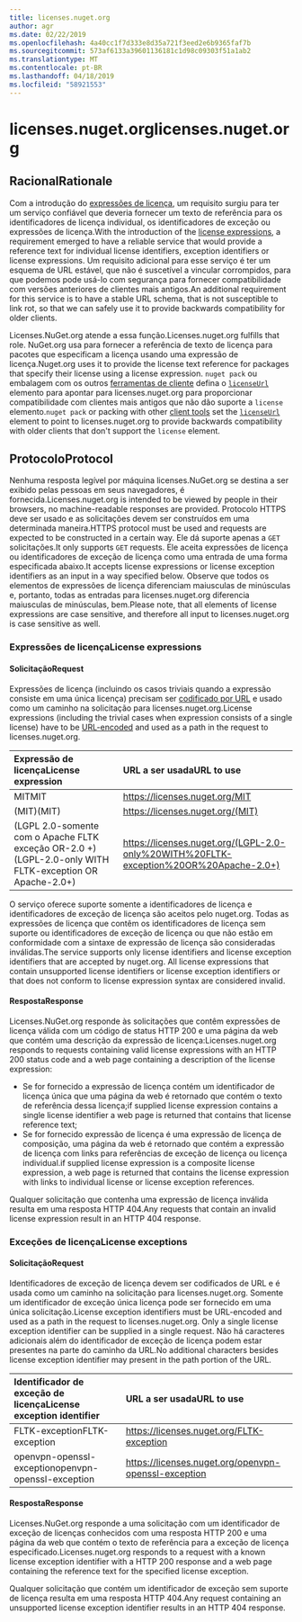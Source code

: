 ```yaml
---
title: licenses.nuget.org
author: agr
ms.date: 02/22/2019
ms.openlocfilehash: 4a40cc1f7d333e8d35a721f3eed2e6b9365faf7b
ms.sourcegitcommit: 573af6133a39601136181c1d98c09303f51a1ab2
ms.translationtype: MT
ms.contentlocale: pt-BR
ms.lasthandoff: 04/18/2019
ms.locfileid: "58921553"
---
```

# <a name="licensesnugetorg"></a><span data-ttu-id="14dd5-102">licenses.nuget.org</span><span class="sxs-lookup"><span data-stu-id="14dd5-102">licenses.nuget.org</span></span>

## <a name="rationale"></a><span data-ttu-id="14dd5-103">Racional</span><span class="sxs-lookup"><span data-stu-id="14dd5-103">Rationale</span></span>

<span data-ttu-id="14dd5-104">Com a introdução do [expressões de licença](nuspec.md#license), um requisito surgiu para ter um serviço confiável que deveria fornecer um texto de referência para os identificadores de licença individual, os identificadores de exceção ou expressões de licença.</span><span class="sxs-lookup"><span data-stu-id="14dd5-104">With the introduction of the [license expressions](nuspec.md#license), a requirement emerged to have a reliable service that would provide a reference text for individual license identifiers, exception identifiers or license expressions.</span></span>
<span data-ttu-id="14dd5-105">Um requisito adicional para esse serviço é ter um esquema de URL estável, que não é suscetível a vincular corrompidos, para que podemos pode usá-lo com segurança para fornecer compatibilidade com versões anteriores de clientes mais antigos.</span><span class="sxs-lookup"><span data-stu-id="14dd5-105">An additional requirement for this service is to have a stable URL schema, that is not susceptible to link rot, so that we can safely use it to provide backwards compatibility for older clients.</span></span>

<span data-ttu-id="14dd5-106">Licenses.NuGet.org atende a essa função.</span><span class="sxs-lookup"><span data-stu-id="14dd5-106">Licenses.nuget.org fulfills that role.</span></span> <span data-ttu-id="14dd5-107">NuGet.org usa para fornecer a referência de texto de licença para pacotes que especificam a licença usando uma expressão de licença.</span><span class="sxs-lookup"><span data-stu-id="14dd5-107">Nuget.org uses it to provide the license text reference for packages that specify their license using a license expression.</span></span> <span data-ttu-id="14dd5-108">`nuget pack` ou embalagem com os outros [ferramentas de cliente](https://docs.microsoft.com/en-us/nuget/install-nuget-client-tools) defina o [ `licenseUrl` ](nuspec.md#licenseurl) elemento para apontar para licenses.nuget.org para proporcionar compatibilidade com clientes mais antigos que não dão suporte a `license` elemento.</span><span class="sxs-lookup"><span data-stu-id="14dd5-108">`nuget pack` or packing with other [client tools](https://docs.microsoft.com/en-us/nuget/install-nuget-client-tools) set the [`licenseUrl`](nuspec.md#licenseurl) element to point to licenses.nuget.org to provide backwards compatibility with older clients that don't support the `license` element.</span></span>

## <a name="protocol"></a><span data-ttu-id="14dd5-109">Protocolo</span><span class="sxs-lookup"><span data-stu-id="14dd5-109">Protocol</span></span>

<span data-ttu-id="14dd5-110">Nenhuma resposta legível por máquina licenses.NuGet.org se destina a ser exibido pelas pessoas em seus navegadores, é fornecida.</span><span class="sxs-lookup"><span data-stu-id="14dd5-110">Licenses.nuget.org is intended to be viewed by people in their browsers, no machine-readable responses are provided.</span></span>
<span data-ttu-id="14dd5-111">Protocolo HTTPS deve ser usado e as solicitações devem ser construídos em uma determinada maneira.</span><span class="sxs-lookup"><span data-stu-id="14dd5-111">HTTPS protocol must be used and requests are expected to be constructed in a certain way.</span></span> <span data-ttu-id="14dd5-112">Ele dá suporte apenas a `GET` solicitações.</span><span class="sxs-lookup"><span data-stu-id="14dd5-112">It only supports `GET` requests.</span></span>
<span data-ttu-id="14dd5-113">Ele aceita expressões de licença ou identificadores de exceção de licença como uma entrada de uma forma especificada abaixo.</span><span class="sxs-lookup"><span data-stu-id="14dd5-113">It accepts license expressions or license exception identifiers as an input in a way specified below.</span></span> <span data-ttu-id="14dd5-114">Observe que todos os elementos de expressões de licença diferenciam maiusculas de minúsculas e, portanto, todas as entradas para licenses.nuget.org diferencia maiusculas de minúsculas, bem.</span><span class="sxs-lookup"><span data-stu-id="14dd5-114">Please note, that all elements of license expressions are case sensitive, and therefore all input to licenses.nuget.org is case sensitive as well.</span></span>

### <a name="license-expressions"></a><span data-ttu-id="14dd5-115">Expressões de licença</span><span class="sxs-lookup"><span data-stu-id="14dd5-115">License expressions</span></span>

#### <a name="request"></a><span data-ttu-id="14dd5-116">Solicitação</span><span class="sxs-lookup"><span data-stu-id="14dd5-116">Request</span></span>

<span data-ttu-id="14dd5-117">Expressões de licença (incluindo os casos triviais quando a expressão consiste em uma única licença) precisam ser [codificado por URL](https://tools.ietf.org/html/rfc3986#section-2.1) e usado como um caminho na solicitação para licenses.nuget.org.</span><span class="sxs-lookup"><span data-stu-id="14dd5-117">License expressions (including the trivial cases when expression consists of a single license) have to be [URL-encoded](https://tools.ietf.org/html/rfc3986#section-2.1) and used as a path in the request to licenses.nuget.org.</span></span>

| <span data-ttu-id="14dd5-118">Expressão de licença</span><span class="sxs-lookup"><span data-stu-id="14dd5-118">License expression</span></span> | <span data-ttu-id="14dd5-119">URL a ser usada</span><span class="sxs-lookup"><span data-stu-id="14dd5-119">URL to use</span></span> |
|:---|:---|
| <span data-ttu-id="14dd5-120">MIT</span><span class="sxs-lookup"><span data-stu-id="14dd5-120">MIT</span></span>                                                | <https://licenses.nuget.org/MIT> |
| <span data-ttu-id="14dd5-121">(MIT)</span><span class="sxs-lookup"><span data-stu-id="14dd5-121">(MIT)</span></span>                                              | <https://licenses.nuget.org/(MIT)> |
| <span data-ttu-id="14dd5-122">(LGPL 2.0-somente com o Apache FLTK exceção OR-2.0 +)</span><span class="sxs-lookup"><span data-stu-id="14dd5-122">(LGPL-2.0-only WITH FLTK-exception OR Apache-2.0+)</span></span> | <https://licenses.nuget.org/(LGPL-2.0-only%20WITH%20FLTK-exception%20OR%20Apache-2.0+)> |

<span data-ttu-id="14dd5-123">O serviço oferece suporte somente a identificadores de licença e identificadores de exceção de licença são aceitos pelo nuget.org. Todas as expressões de licença que contêm os identificadores de licença sem suporte ou identificadores de exceção de licença ou que não estão em conformidade com a sintaxe de expressão de licença são consideradas inválidas.</span><span class="sxs-lookup"><span data-stu-id="14dd5-123">The service supports only license identifiers and license exception identifiers that are accepted by nuget.org. All license expressions that contain unsupported license identifiers or license exception identifiers or that does not conform to license expression syntax are considered invalid.</span></span>

#### <a name="response"></a><span data-ttu-id="14dd5-124">Resposta</span><span class="sxs-lookup"><span data-stu-id="14dd5-124">Response</span></span>

<span data-ttu-id="14dd5-125">Licenses.NuGet.org responde às solicitações que contêm expressões de licença válida com um código de status HTTP 200 e uma página da web que contém uma descrição da expressão de licença:</span><span class="sxs-lookup"><span data-stu-id="14dd5-125">Licenses.nuget.org responds to requests containing valid license expressions with an HTTP 200 status code and a web page containing a description of the license expression:</span></span>

* <span data-ttu-id="14dd5-126">Se for fornecido a expressão de licença contém um identificador de licença única que uma página da web é retornado que contém o texto de referência dessa licença;</span><span class="sxs-lookup"><span data-stu-id="14dd5-126">if supplied license expression contains a single license identifier a web page is returned that contains that license reference text;</span></span>
* <span data-ttu-id="14dd5-127">Se for fornecido expressão de licença é uma expressão de licença de composição, uma página da web é retornado que contém a expressão de licença com links para referências de exceção de licença ou licença individual.</span><span class="sxs-lookup"><span data-stu-id="14dd5-127">if supplied license expression is a composite license expression, a web page is returned that contains the license expression with links to individual license or license exception references.</span></span>

<span data-ttu-id="14dd5-128">Qualquer solicitação que contenha uma expressão de licença inválida resulta em uma resposta HTTP 404.</span><span class="sxs-lookup"><span data-stu-id="14dd5-128">Any requests that contain an invalid license expression result in an HTTP 404 response.</span></span>

### <a name="license-exceptions"></a><span data-ttu-id="14dd5-129">Exceções de licença</span><span class="sxs-lookup"><span data-stu-id="14dd5-129">License exceptions</span></span>

#### <a name="request"></a><span data-ttu-id="14dd5-130">Solicitação</span><span class="sxs-lookup"><span data-stu-id="14dd5-130">Request</span></span>

<span data-ttu-id="14dd5-131">Identificadores de exceção de licença devem ser codificados de URL e é usada como um caminho na solicitação para licenses.nuget.org. Somente um identificador de exceção única licença pode ser fornecido em uma única solicitação.</span><span class="sxs-lookup"><span data-stu-id="14dd5-131">License exception identifiers must be URL-encoded and used as a path in the request to licenses.nuget.org. Only a single license exception identifier can be supplied in a single request.</span></span> <span data-ttu-id="14dd5-132">Não há caracteres adicionais além do identificador de exceção de licença podem estar presentes na parte do caminho da URL.</span><span class="sxs-lookup"><span data-stu-id="14dd5-132">No additional characters besides license exception identifier may present in the path portion of the URL.</span></span>

| <span data-ttu-id="14dd5-133">Identificador de exceção de licença</span><span class="sxs-lookup"><span data-stu-id="14dd5-133">License exception identifier</span></span> | <span data-ttu-id="14dd5-134">URL a ser usada</span><span class="sxs-lookup"><span data-stu-id="14dd5-134">URL to use</span></span> |
|:---|:---|
|<span data-ttu-id="14dd5-135">FLTK-exception</span><span class="sxs-lookup"><span data-stu-id="14dd5-135">FLTK-exception</span></span>            | <https://licenses.nuget.org/FLTK-exception> |
|<span data-ttu-id="14dd5-136">openvpn-openssl-exception</span><span class="sxs-lookup"><span data-stu-id="14dd5-136">openvpn-openssl-exception</span></span> | <https://licenses.nuget.org/openvpn-openssl-exception> |

#### <a name="response"></a><span data-ttu-id="14dd5-137">Resposta</span><span class="sxs-lookup"><span data-stu-id="14dd5-137">Response</span></span>

<span data-ttu-id="14dd5-138">Licenses.NuGet.org responde a uma solicitação com um identificador de exceção de licenças conhecidos com uma resposta HTTP 200 e uma página da web que contém o texto de referência para a exceção de licença especificado.</span><span class="sxs-lookup"><span data-stu-id="14dd5-138">Licenses.nuget.org responds to a request with a known license exception identifier with a HTTP 200 response and a web page containing the reference text for the specified license exception.</span></span>

<span data-ttu-id="14dd5-139">Qualquer solicitação que contém um identificador de exceção sem suporte de licença resulta em uma resposta HTTP 404.</span><span class="sxs-lookup"><span data-stu-id="14dd5-139">Any request containing an unsupported license exception identifier results in an HTTP 404 response.</span></span>